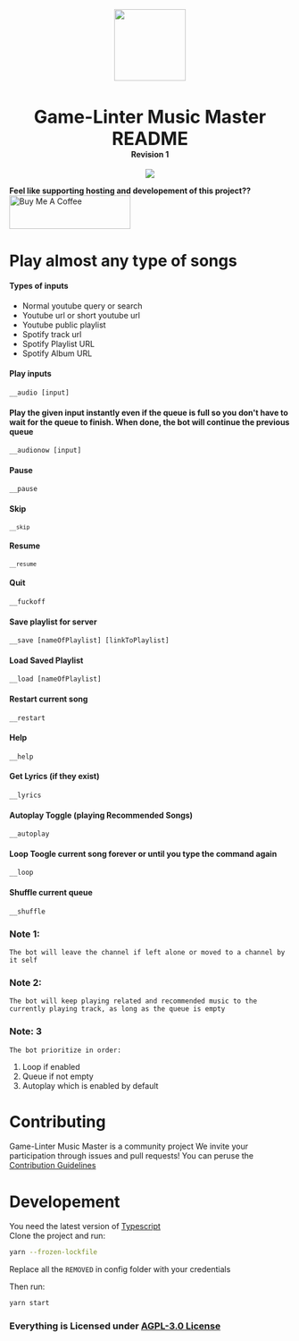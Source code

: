 <div align="center">
    <img src="https://i.imgur.com/tQrygFc.png" width="128px" style="max-width:100%;">
    <h3 style="font-size: 2rem; margin-bottom: 0">Game-Linter Music Master README</h3>
    <h4 style="margin-top: 0">Revision 1</h4>
<a  href="https://www.codacy.com/gh/Game-Linter/Discord-Music-Master/dashboard?utm_source=github.com&amp;utm_medium=referral&amp;utm_content=Game-Linter/Discord-Music-Master&amp;utm_campaign=Badge_Grade"><img src="https://app.codacy.com/project/badge/Grade/8ce4f4a7f73e49339485747ec0c298e7"/></a>
    <br />
</div>

<b style="width: 100%"> Feel like supporting hosting and developement of this project??</b>
<a href="https://www.buymeacoffee.com/quasimodo64" target="_blank"><img src="https://cdn.buymeacoffee.com/buttons/v2/default-yellow.png" alt="Buy Me A Coffee" style="height: 60px !important;width: 217px !important;" ></a>
<html lang="en">
	    <body>
    	<h1>Play almost any type of songs</h1>
    	<h4>Types of inputs</h4>
    	<ul>
    		<li>Normal youtube query or search</li>
    		<li>Youtube url or short youtube url</li>
          	<li>Youtube public playlist</li>
    		<li>Spotify track url</li>
    		<li>
    			Spotify Playlist URL
    		</li>
          <li>
    			Spotify Album URL
    		</li>
    	</ul>
    	<h4>Play inputs</h4>
    	<p><code>__audio [input]</code></p>
    <p></p>
      <h4>Play the given input instantly even if the queue is full so you don't have to wait for the queue to finish. When done, the bot will continue the previous queue</h4>
    	<p><code>__audionow [input]</code></p>
    	<h4>Pause</h4>
    	<p><code>__pause</code></p>
    	<h4>Skip</h4>
    	<p><code><code>__skip</code></code></p>
    	<h4>Resume</h4>
    	<p><code><code>__resume</code></code></p>
    	<h4>Quit</h4>
    	<p><code>__fuckoff</code></p>
    	<h4>Save playlist for server</h4>
    	<p><code>__save [nameOfPlaylist] [linkToPlaylist]</code></p>
    	<h4>Load Saved Playlist</h4>
    	<p><code>__load [nameOfPlaylist]</code></p>
   	<h4>Restart current song</h4>
    	<p><code>__restart</code></p>
	<h4>Help</h4>
    	<p><code>__help</code></p>
	<h4>Get Lyrics (if they exist)</h4>
    	<p><code>__lyrics</code></p>
    	<h4>Autoplay Toggle (playing Recommended Songs)</h4>
    	<p><code>__autoplay</code></p>
    	<h4>Loop Toogle current song forever or until you type the command again</h4>
    	<p><code>__loop</code></p>
      	<h4>Shuffle current queue</h4>
      	<p><code>__shuffle</code></p>
      <h3>Note 1:</h3>
      <p><code>The bot will leave the channel if left alone or moved to a channel by it self</code></p>
      <h3>Note 2:</h3>
      <p><code>The bot will keep playing related and recommended music to the currently playing track, as long as the queue is empty</code></p>
      <h3>Note: 3</h3>
      <p><code>The bot prioritize in order:</code></p>
      <ol>
      	<li>Loop if enabled</li>
        <li>Queue if not empty</li>
        <li>Autoplay which is enabled by default</li>
      </ol>
      <h1>Contributing</h1>
      <p>
      Game-Linter Music Master is a community project We invite your participation through issues and pull requests! You can peruse the <a href="https://github.com/darklight147/discord-music/blob/master/.github/CONTRIBUTING.md">
    	Contribution Guidelines
      </a>
      </p>
      <div>
      <h1> Developement </h1>
	      You need the latest version of <a href="https://www.typescriptlang.org/download" target="__blank">Typescript</a> <br/>
Clone the project and run:

```sh
yarn --frozen-lockfile
```

Replace all the `REMOVED` in config folder with your credentials

Then run:

```sh
yarn start
```

</div>
      <h3>Everything is Licensed under
      <a href="https://github.com/darklight147/discord-music/blob/master/LICENSE.md">AGPL-3.0 License</a>
      </h3>
    </body>

</html>
